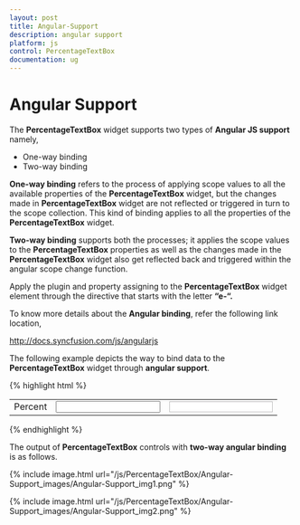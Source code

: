 ```yaml
---
layout: post
title: Angular-Support
description: angular support
platform: js
control: PercentageTextBox 
documentation: ug
---
```


# Angular Support

The **PercentageTextBox** widget supports two types of **Angular JS support** namely, 

* One-way binding
* Two-way binding 

**One-way binding** refers to the process of applying scope values to all the available properties of the **PercentageTextBox** widget, but the changes made in **PercentageTextBox** widget are not reflected or triggered in turn to the scope collection. This kind of binding applies to all the properties of the **PercentageTextBox** widget.

**Two-way binding** supports both the processes; it applies the scope values to the **PercentageTextBox** properties as well as the changes made in the **PercentageTextBox** widget also get reflected back and triggered within the angular scope change function.

Apply the plugin and property assigning to the **PercentageTextBox** widget element through the directive that starts with the letter **“e-“.**

To know more details about the **Angular binding**, refer the following link location,

<http://docs.syncfusion.com/js/angularjs>

The following example depicts the way to bind data to the **PercentageTextBox** widget through **angular support**.

{% highlight html %}

<!DOCTYPE html>
<html xmlns="http://www.w3.org/1999/xhtml" ng-app="TextCtrl">
<head>
    <title></title>
    <link href="http://cdn.syncfusion.com/{{ site.releaseversion }}/js/web/flat-azure/ej.web.all.min.css" rel="stylesheet" />
    <!--scripts-->
    <script src="http://cdn.syncfusion.com/js/assets/external/jquery-1.10.2.min.js"></script>
    <script src="http://cdn.syncfusion.com/js/assets/external/jquery.globalize.min.js"></script>
    <script src="http://cdn.syncfusion.com/js/assets/external/jquery.easing.1.3.min.js"></script>
    <script src="http://cdn.syncfusion.com/js/assets/external/angular.min.js"></script>
    <script src="http://cdn.syncfusion.com/{{ site.releaseversion }}/js/web/ej.web.all.min.js"></script>
    <script src="http://cdn.syncfusion.com/{{ site.releaseversion }}/js/web/ej.unobtrusive.min.js"></script>
    <script src="http://cdn.syncfusion.com/{{ site.releaseversion }}/js/ej.widget.angular.min.js"></script>
</head>
<body ng-controller="TextboxCtrl">
    <div id="center">
        <table cellpadding="10">
            <tbody>
                <tr>
                    <td>
                        <label for="percent">Percent</label>
                    </td>
                    <td>
                        <input id="percent" type="text" ej-percentagetextbox e-value="pvalue" />
                    </td>
                    <td>
                        <input type="text" class="e-input" style="border:1px solid #bdbcbd" ng-model="pvalue" />
                    </td>
                </tr>
            </tbody>
        </table>
    </div>
    <script type="text/javascript">
        angular.module('TextCtrl', ['ejangular'])
           .controller('TextboxCtrl', function ($scope) {
               $scope.pvalue = 400;
           });
    </script>
</body>
</html>


{% endhighlight %}



The output of **PercentageTextBox** controls with **two-way angular binding** is as follows.

{% include image.html url="/js/PercentageTextBox/Angular-Support_images/Angular-Support_img1.png" %}

{% include image.html url="/js/PercentageTextBox/Angular-Support_images/Angular-Support_img2.png" %}


